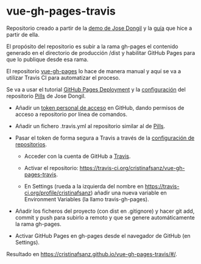 # vue-gh-pages-travis

Repositorio creado a partir de la [demo de Jose Dongil](https://github.com/jdonsan/charla-aprendiendo-vuejs) y la [guía](https://github.com/cristinafsanz/vuejs-primeros-pasos) que hice a partir de ella.

El propósito del repositorio es subir a la rama gh-pages el contenido generado en el directorio de producción /dist y habilitar GitHub Pages para que lo publique desde esa rama.

El repositorio [vue-gh-pages](https://github.com/cristinafsanz/vue-gh-pages) lo hace de manera manual y aquí se va a utilizar Travis CI para automatizar el proceso.

Se va a usar el tutorial [GitHub Pages Deployment](https://docs.travis-ci.com/user/deployment/pages/) y la [configuración](https://github.com/jdonsan/pills/blob/master/.travis.yml) del repositorio [Pills](https://github.com/jdonsan/pills) de Jose Dongil.

- Añadir un [token personal de acceso](https://help.github.com/articles/creating-a-personal-access-token-for-the-command-line/) en GitHub, dando permisos de acceso a repositorio por línea de comandos.

- Añadir un fichero .travis.yml al repositorio similar al de [Pills](https://github.com/jdonsan/pills/blob/master/.travis.yml).

- Pasar el token de forma segura a Travis a través de la [configuración de repositorios](https://docs.travis-ci.com/user/environment-variables#Defining-Variables-in-Repository-Settings).

    - Acceder con la cuenta de GitHub a [Travis](https://travis-ci.org/).

    - Activar el repositorio: https://travis-ci.org/cristinafsanz/vue-gh-pages-travis.

    - En Settings (rueda a la izquierda del nombre en https://travis-ci.org/profile/cristinafsanz) añadir una nueva variable en Environment Variables (la llamo travis-gh-pages).

- Añadir los ficheros del proyecto (con dist en .gitignore) y hacer git add, commit y push para subirlo a remoto y que se genere automáticamente la rama gh-pages.

- Activar GitHub Pages en gh-pages desde el navegador de GitHub (en Settings).

Resultado en https://cristinafsanz.github.io/vue-gh-pages-travis/#/.

 